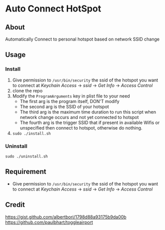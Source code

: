 # Auto Connect HotSpot

## About

Automatically Connect to personal hotspot based on network SSID change

## Usage

### Install

1. Give permission to `/usr/bin/security` the ssid of the hotspot you want to connect at *Keychain Access* -> *ssid* -> *Get Info* -> *Access Control*
2. clone the repo
3. Modify the `ProgramArguments` key in plist file to your need
    * The first arg is the program itself, DON'T modify
    * The second arg is the SSID of your hotspot
    * The third arg is the maximum time duration to run this script when network change occurs and not yet connected to hotspot
    * The fourth arg is the trigger SSID that if present in available Wifis or unspecified then connect to hotspot, otherwise do nothing.
4. `sudo ./install.sh`

### Uninstall

`sudo ./uninstall.sh`

## Requirement

* Give permission to `/usr/bin/security` the ssid of the hotspot you want to connect at *Keychain Access* -> *ssid* -> *Get Info* -> *Access Control*

## Credit

<https://gist.github.com/albertbori/1798d88a93175b9da00b>
<https://github.com/paulbhart/toggleairport>
